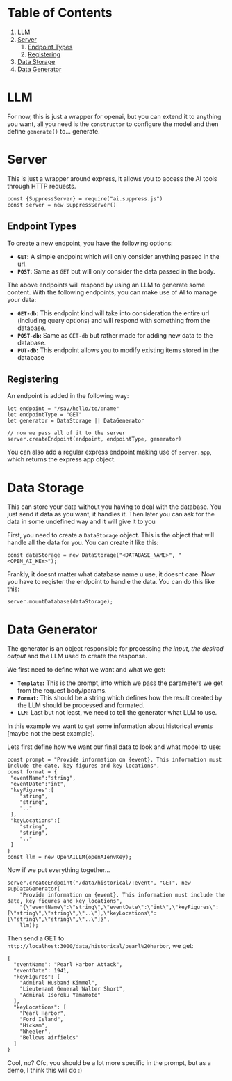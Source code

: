 # Table of Contents

1.  [LLM](#orgeb91a0f)
2.  [Server](#org64d6355)
    1.  [Endpoint Types](#org6073242)
    2.  [Registering](#org5ee0edd)
3.  [Data Storage](#org372fce9)
4.  [Data Generator](#org5ab8905)



<a id="orgeb91a0f"></a>

# LLM

For now, this is just a wrapper for openai, but you can extend it to anything you want, all you need is the `constructor` to configure the model and then define `generate()` to&#x2026; generate.


<a id="org64d6355"></a>

# Server

This is just a wrapper around express, it allows you to access the AI tools through HTTP requests.

    const {SuppressServer} = require("ai.suppress.js")
    const server = new SuppressServer()


<a id="org6073242"></a>

## Endpoint Types

To create a new endpoint, you have the following options:

-   **`GET`:** A simple endpoint which will only consider anything passed in the url.
-   **`POST`:** Same as `GET` but will only consider the data passed in the body.

The above endpoints will respond by using an LLM to generate some content. With the following endpoints, you can make use of AI to manage your data:

-   **`GET-db`:** This endpoint kind will take into consideration the entire url (including query options) and will respond with something from the database.
-   **`POST-db`:** Same as `GET-db` but rather made for adding new data to the database.
-   **`PUT-db`:** This endpoint allows you to modify existing items stored in the database


<a id="org5ee0edd"></a>

## Registering

An endpoint is added in the following way:

    let endpoint = "/say/hello/to/:name"
    let endpointType = "GET"
    let generator = DataStorage || DataGenerator

    // now we pass all of it to the server
    server.createEndpoint(endpoint, endpointType, generator)

You can also add a regular express endpoint making use of `server.app`, which returns the express app object.


<a id="org372fce9"></a>

# Data Storage

This can store your data without you having to deal with the database.
You just send it data as you want, it handles it. Then later you can ask for the data in some undefined way and it will give it to you

First, you need to create a `DataStorage` object. This is the object that will handle all the data for you. You can create it like this:

    const dataStorage = new DataStorage("<DATABASE_NAME>", "<OPEN_AI_KEY>");

Frankly, it doesnt matter what database name u use, it doesnt care. Now you have to register the endpoint to handle the data. You can do this like this:

    server.mountDatabase(dataStorage);


<a id="org5ab8905"></a>

# Data Generator

The generator is an object responsible for processing *the input*, *the desired output* and the LLM used to create the response.

We first need to define what we want and what we get:

-   **`Template`:** This is the prompt, into which we pass the parameters we get from the request body/params.
-   **`Format`:** This should be a string which defines how the result created by the LLM should be processed and formated.
-   **`LLM`:** Last but not least, we need to tell the generator what LLM to use.

In this example we want to get some information about historical events [maybe not the best example].

Lets first define how we want our final data to look and what model to use:

    const prompt = "Provide information on {event}. This information must include the date, key figures and key locations",
    const format = {
     "eventName":"string",
     "eventDate":"int",
     "keyFigures":[
        "string",
        "string",
        ".."
     ],
     "keyLocations":[
        "string",
        "string",
        ".."
     ]
    }
    const llm = new OpenAILLM(openAIenvKey);

Now if we put everything together&#x2026;

    server.createEndpoint("/data/historical/:event", "GET", new supDataGenerator(
        "Provide information on {event}. This information must include the date, key figures and key locations",
        "{\"eventName\":\"string\",\"eventDate\":\"int\",\"keyFigures\":[\"string\",\"string\",\"..\"],\"keyLocations\":[\"string\",\"string\",\"..\"]}",
        llm));

Then send a GET to `http://localhost:3000/data/historical/pearl%20harbor`, we get:

    {
      "eventName": "Pearl Harbor Attack",
      "eventDate": 1941,
      "keyFigures": [
        "Admiral Husband Kimmel",
        "Lieutenant General Walter Short",
        "Admiral Isoroku Yamamoto"
      ],
      "keyLocations": [
        "Pearl Harbor",
        "Ford Island",
        "Hickam",
        "Wheeler",
        "Bellows airfields"
      ]
    }

Cool, no? Ofc, you should be a lot more specific in the prompt, but as a demo, I think this will do :)
